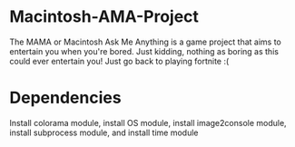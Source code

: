 # Macintosh-AMA-Project
The MAMA or Macintosh Ask Me Anything is a game project that aims to entertain you when you're bored. Just kidding, nothing as boring as this could ever entertain you! Just go back to playing fortnite :(

# Dependencies
Install colorama module, install OS module, install image2console module, install subprocess module, and install time module
